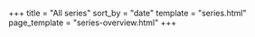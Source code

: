 +++
title = "All series"
sort_by = "date"
template = "series.html"
page_template = "series-overview.html"
+++
